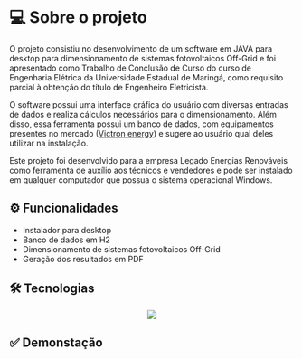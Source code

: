 # 💻 Sobre o projeto

O projeto consistiu no desenvolvimento de um software em JAVA para desktop para dimensionamento de sistemas fotovoltaicos Off-Grid e foi apresentado como Trabalho de Conclusão de Curso do curso de Engenharia Elétrica da Universidade Estadual de Maringá, como requisito parcial à obtenção do título de Engenheiro Eletricista. 

O software possui uma interface gráfica do usuário com diversas entradas de dados e realiza cálculos necessários para o dimensionamento. Além disso, essa ferramenta possui um banco de dados, com equipamentos presentes no mercado (<a href="https://www.victronenergy.com/" target="_blank">Victron energy</a>) e sugere ao usuário qual deles utilizar na instalação.

Este projeto foi desenvolvido para a empresa Legado Energias Renováveis como ferramenta de auxílio aos técnicos e vendedores e pode ser instalado em qualquer computador que possua o sistema operacional Windows.

## ⚙️ Funcionalidades

- Instalador para desktop
- Banco de dados em H2
- Dimensionamento de sistemas fotovoltaicos Off-Grid
- Geração dos resultados em PDF

## 🛠 Tecnologias

<p align="center">
  <a href="https://skillicons.dev">
    <img src="https://skillicons.dev/icons?i=java,mysql" />
  </a>
</p>

## ✅ Demonstação

